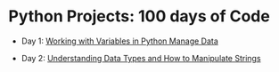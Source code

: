 # Python Projects: 100 days of Code

- Day 1: [Working with Variables in Python Manage Data](https://github.com/guioliveiras/100_days_of_code/tree/main/day_01)

- Day 2: [Understanding Data Types and How to Manipulate Strings](https://github.com/guioliveiras/100_days_of_code/tree/main/day_02)
